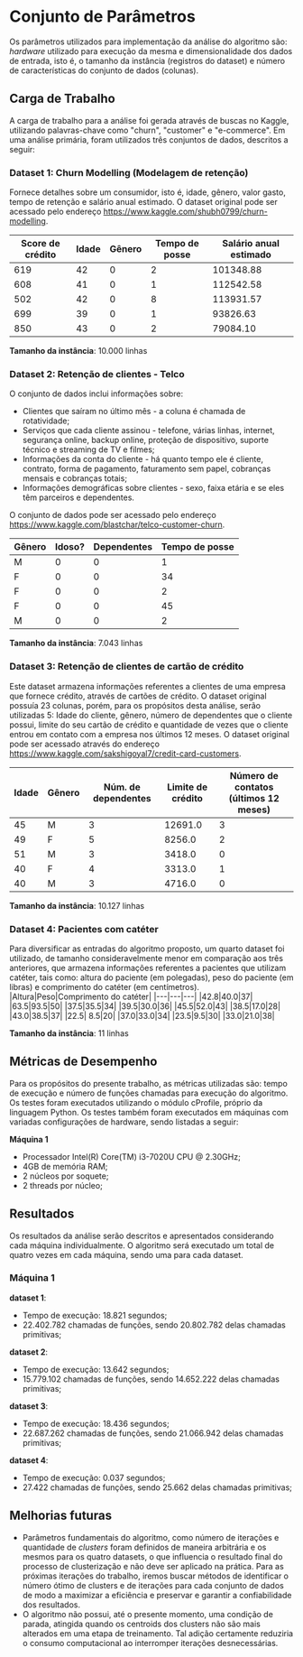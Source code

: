 # Conjunto de Parâmetros
Os parâmetros utilizados para implementação da análise do algoritmo são: _hardware_ utilizado para execução da mesma e dimensionalidade dos dados de entrada, isto é, o tamanho da instância (registros do dataset) e número de características do conjunto de dados (colunas).
## Carga de Trabalho
A carga de trabalho para a análise foi gerada através de buscas no Kaggle, utilizando palavras-chave como "churn", "customer" e "e-commerce". Em uma análise primária, foram utilizados três conjuntos de dados, descritos a seguir:
### Dataset 1: Churn Modelling (Modelagem de retenção)
Fornece detalhes sobre um consumidor, isto é, idade, gênero, valor gasto, tempo de retenção e salário anual estimado. O dataset original pode ser acessado pelo endereço https://www.kaggle.com/shubh0799/churn-modelling.

|Score de crédito|Idade|Gênero|Tempo de posse|Salário anual estimado|
|--- |--- |--- |--- |--- |
|619|42|0|2|101348.88|
|608|41|0|1|112542.58|
|502|42|0|8|113931.57|
|699|39|0|1|93826.63|
|850|43|0|2|79084.10|

__Tamanho da instância__: 10.000 linhas

### Dataset 2: Retenção de clientes - Telco
O conjunto de dados inclui informações sobre:
- Clientes que saíram no último mês - a coluna é chamada de rotatividade;
- Serviços que cada cliente assinou - telefone, várias linhas, internet, segurança online, backup online, proteção de dispositivo, suporte técnico e streaming de TV e filmes;
- Informações da conta do cliente - há quanto tempo ele é cliente, contrato, forma de pagamento, faturamento sem papel, cobranças mensais e cobranças totais;
- Informações demográficas sobre clientes - sexo, faixa etária e se eles têm parceiros e dependentes.

O conjunto de dados pode ser acessado pelo endereço https://www.kaggle.com/blastchar/telco-customer-churn.

|Gênero|Idoso?|Dependentes|Tempo de posse|
|--- |--- |--- |--- |
|M|0|0|1|
|F|0|0|34|
|F|0|0|2|
|F|0|0|45|
|M|0|0|2|

__Tamanho da instância__: 7.043 linhas

### Dataset 3: Retenção de clientes de cartão de crédito
Este dataset armazena informações referentes a clientes de uma empresa que fornece crédito, através de cartões de crédito. O dataset original possuía 23 colunas, porém, para os propósitos desta análise, serão utilizadas 5: Idade do cliente, gênero, número de dependentes que o cliente possui, limite do seu cartão de crédito e quantidade de vezes que o cliente entrou em contato com a empresa nos últimos 12 meses. O dataset original pode ser acessado através do endereço https://www.kaggle.com/sakshigoyal7/credit-card-customers.

|Idade|Gênero|Núm. de dependentes|Limite de crédito|Número de contatos (últimos 12 meses)|
|--- |--- |--- |--- |--- |
|45|M|3|12691.0|3|
|49|F|5|8256.0|2|
|51|M|3|3418.0|0|
|40|F|4|3313.0|1|
|40|M|3|4716.0|0|

__Tamanho da instância__: 10.127 linhas

### Dataset 4: Pacientes com catéter
Para diversificar as entradas do algoritmo proposto, um quarto dataset foi utilizado, de tamanho consideravelmente menor em comparação aos três anteriores, que armazena informações referentes a pacientes que utilizam catéter, tais como: altura do paciente (em polegadas), peso do paciente (em libras) e comprimento do catéter (em centímetros).
|Altura|Peso|Comprimento do catéter|
|---|---|---|
|42.8|40.0|37|
|63.5|93.5|50|
|37.5|35.5|34|
|39.5|30.0|36|
|45.5|52.0|43|
|38.5|17.0|28|
|43.0|38.5|37|
|22.5| 8.5|20|
|37.0|33.0|34|
|23.5|9.5|30|
|33.0|21.0|38|

__Tamanho da instância__: 11 linhas

## Métricas de Desempenho
Para os propósitos do presente trabalho, as métricas utilizadas são: tempo de execução e número de funções chamadas para execução do algoritmo. Os testes foram executados utilizando o módulo cProfile, próprio da linguagem Python. Os testes também foram executados em máquinas com variadas configurações de hardware, sendo listadas a seguir:

__Máquina 1__
- Processador Intel(R) Core(TM) i3-7020U CPU @ 2.30GHz;
- 4GB de memória RAM;
- 2 núcleos por soquete;
- 2 threads por núcleo;

## Resultados
Os resultados da análise serão descritos e apresentados considerando cada máquina individualmente. O algoritmo será executado um total de quatro vezes em cada máquina, sendo uma para cada dataset.

### Máquina 1
__dataset 1__:
- Tempo de execução: 18.821 segundos;
- 22.402.782 chamadas de funções, sendo 20.802.782 delas chamadas primitivas;

__dataset 2__:
- Tempo de execução: 13.642 segundos;
- 15.779.102 chamadas de funções, sendo 14.652.222 delas chamadas primitivas;

__dataset 3__:
- Tempo de execução: 18.436 segundos;
- 22.687.262 chamadas de funções, sendo 21.066.942 delas chamadas primitivas;

__dataset 4__:
- Tempo de execução: 0.037 segundos;
- 27.422 chamadas de funções, sendo 25.662 delas chamadas primitivas;

## Melhorias futuras
- Parâmetros fundamentais do algoritmo, como número de iterações e quantidade de _clusters_ foram definidos de maneira arbitrária e os mesmos para os quatro datasets, o que influencia o resultado final do processo de clusterização e não deve ser aplicado na prática. Para as próximas iterações do trabalho, iremos buscar métodos de identificar o número ótimo de clusters e de iterações para cada conjunto de dados de modo a maximizar a eficiência e preservar e garantir a confiabilidade dos resultados.
- O algoritmo não possui, até o presente momento, uma condição de parada, atingida quando os centroids dos clusters não são mais alterados em uma etapa de treinamento. Tal adição certamente reduziria o consumo computacional ao interromper iterações desnecessárias.
